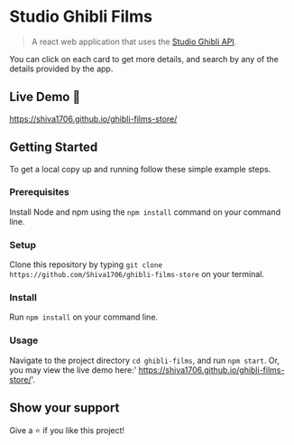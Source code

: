 
# Studio Ghibli Films

> A react web application that uses the [Studio Ghibli API](https://ghibliapi.herokuapp.com/#).

You can click on each card to get more details, and search by any of the details provided by the app.

## Live Demo 🚀
https://shiva1706.github.io/ghibli-films-store/

## Getting Started

To get a local copy up and running follow these simple example steps.

### Prerequisites
Install Node and npm using the `npm install` command on your command line.

### Setup
Clone this repository by typing `git clone https://github.com/Shiva1706/ghibli-films-store` on your terminal.

### Install
Run `npm install` on your command line.

### Usage
Navigate to the project directory `cd ghibli-films`, and run `npm start`. Or, you may view the live demo here:' https://shiva1706.github.io/ghibli-films-store/'.

## Show your support

Give a ⭐️ if you like this project!
